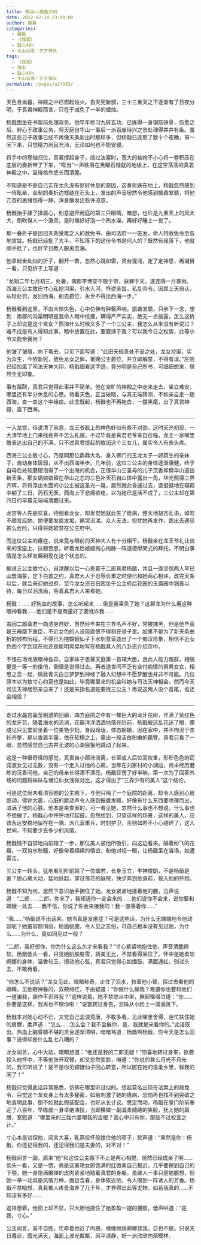 ```yaml
---
title: 微澜——美艳少妇
date: 2022-02-14 23:00:00
author: 晨晨
categories: 
  - 晨晨
  - 《我闻》
  - 戬心48h
  - 关山云雨｜岁岁情长
tags: 
  - 《我闻》
  - 清水
  - 戬心48h
  - 关山云雨｜岁岁情长
permalink: /pages/a2fb93/
---
```


天色且尚暮，神殿之中已燃起烛火。自天宪新颁，三十三重天之下逐渐有了日夜分明，于真君神殿而言，只在于减免了一半的蜡烛。

杨戬困坐在书案前处理政务。他早年修习九转玄功，已练得一身钢筋铁骨，伤愈之后，醉心于政事公务，将天庭自华山一事后一派百废待兴之景处理得井井有条。虽然这些日子政事已经不再像天条新出时那样多，但杨戬已连熬了数十个夜晚，甫一闲下来，只觉精力尚且充沛，无论如何也不能安寝。

将手中的卷轴归位，真君撑起身子，绕过法案时，宽大的袖袍不小心将一卷积压在底层的奏折带了下来，“哐当”一声跌落在黑曜石铺就的地板上，在这空荡荡的真君神殿之中，显得格外悠长而清脆。

不知道是不是自己实在太久没有好好休息的原因，这奏折跌在地上，杨戬忽然感到一阵眩晕，金制的奏折边框磕在石头上，发出的声音居然令他感到振聋发聩，将他亢奋的思绪惊得一静，浑身散发出些许凉意。

杨戬抬手揉了揉眉心，刻意避开阙庭的第三只眼睛，暗想，也许是九重天上的风太大，倒吹得人一个激灵，是时候好好泡一个热水澡，再好好睡上一觉了。

那一叠折子是因旧天条受难之人的赦免书，由司法府一一签发，命人持赦免令至各地宣旨。杨戬已经批了大半，不知落下的这份令书是何人的？既然有缘落下，他就顺手批了，也好早日教人脱离苦海。

他拿起金灿灿的折子，翻开一瞥，忽然心跳如雷，灵台混沌，定了定神思，再凝目一看，只见折子上写道：

“龙朔二年七月初三，处暑，南郡李博安不敬于帝，获罪于天，遂连降一月暴雨。西海三公主敖氏寸心私挖沟渠，引水入河，忤逆圣旨，私乱帝令。因其上天自认，从轻处罚，发回西海，削去爵位，永世不得出西海一步。”

杨戬看到这里，不由大惊失色，心中仿佛有钟罄声响，振聋发聩，只余下一念，想到：南郡的沟渠明明是我命人暗中挖掘，瞒得严严实实，绝无一点披露，怎么这折子上却说是这个龙女？西海什么时候又多了一个三公主，我怎么从来没有听说过？难不成是有人得知此事，暗中放置在此，要要挟于我？可以我今日之权势，此等小节又能奈我何？

他皱了皱眉，向下看去，只见下面写道：“此旧天规责处不妥之处，龙女挖渠，实为众生，今依新宪，赦免龙女之罪，重赐公主爵位，并立即解禁，不得有误。”左侧已经加盖了司法天神大印，杨戬细看这字迹，竟分明是自己所书，可细细想来，居然全无印象。

事有蹊跷，真君只觉得此事并不简单。他在空旷的神殿之中走来走去，坐立难安，哪里还有半分休息的心思。待看天色，正当破晓，与其无端猜测，不如亲自走一趟西海，查一查这个中缘由。此念既起，杨戬也不再拖沓，一摆黑麾，出了真君神殿，直下西海。

---

一入龙宫，待说清了来意，龙王爷脸上的神色好似有些不对劲。这时天光初现，一大清早地上门来找茬并不怎么礼貌，不过毕竟是真君老爷亲自莅临，龙王一家哪里敢表达出自己的不满。只不过真君提起的敖闰这个三女儿，属实令人有些头疼。

西海三公主敖寸心，乃是同那位鼎鼎大名、身入佛门的玉龙太子一卵双生的亲妹子，自幼身体孱弱，从不出西海半步。几年前，这位三公主的身体逐渐康健，终于自母后处软磨硬泡得了一个出海的机会，正值华山三圣母的儿子沉香斧劈华山迎出新天条，那女娲娘娘留在华山之芯的三色补天石自山体中露出一角，华光照得三界齐辉，将将浮出水面的小公主被这圣光一晃，居然就此昏迷过去，直挺挺地在寝殿中躺了三日，药石无医。西海上下悲痛欲绝，以为她已是活不成了，三公主却在第四日的早晨无端端清醒过来。

龙宫等人先是欢喜，待细看龙女，却发觉她就此生了癔病，整天地胡言乱语，如若不顺言应她，她便要发疯发痴，痛哭流涕。众人无法，担忧她再发作，跑出去遇见甚么危险，只得将她软禁在公主府中。

而这位公主的癔症，说来竟与眼前的天神大人有十分相干。杨戬坐在龙王爷礼让出来的宝座上，扶额苦思，听着龙后娘娘掏心掏肺一阵道德绑架式的拜托，不明白事情是怎么样发展到现在这个状态的。

据说三公主敖寸心，自清醒以后一心思慕于二郎真君杨戬，并且一直坚信两人早已山盟海誓，定下白首之约，真君大人于忍辱负重之时便已和她两心相许，改完天条以后，就会来迎她过府，至今龙女还日日困坐于公主府后花园的玉露园中翘首以待，每日以泪洗面，等着真君大人来看她。

杨戬：……好狗血的故事，怎么听起来……倒是我辜负了她？这群龙为什么用这种眼神看我……他们是不是商量好了要讹诈我……

盖因二郎真君一向洁身自好，虽然经年来在三界名声不好，常被抹黑，但是他毕竟是王母麾下重臣，不近女色的人设简直恨不得刻在骨子里。如果不是为了新天条曲折的颁布历程，不得已为拖嫦娥仙子下水刻意营造出了一个痴汉形象，相信不近女色四个字到现在也还是能明晃晃地写在杨戬其人的八卦志介绍页中。

不怪在场龙族眼神各异，自家妹子思慕天庭第一首辅大臣，且此人能力超群，相貌更是一等一的俊俏，倒很是说得过去。再者道世间不乏有空付痴情的男男女女，相思之念一起，做此青天白日梦梦到神经了融入幻想中不愿梦醒也并非不可能。几位原本以为敖寸心约莫也是如此，毕竟哪里来的机会叫她与司法天神相会。然而今天司法天神居然亲自来了！还是来指名道姓要找三公主！再说这两人没个首尾，谁还会相信？

---

走过水晶宫晶莹剔透的回廊，四方庭院之中有一棵巨大的龙牙花树，开满了紫红色的龙牙花，随着海水的流淌，花瓣洋洋洒洒地落在阶前，杨戬被这乱花迷了眼，朦胧见只见堂前坐着一位美艳少妇，身段玲珑，体态婀娜，因在家中，并不拘泥于衣衫齐整，是以香肩半露，依在软榻之上，露出一段洁白粉嫩的藕臂。真君只看了一眼，忽然感觉自己古井无波的心湖狠狠地跳动了起来。

这是一种很奇怪的感觉，真君自小颠沛流离，长至成人后位高权重，形形色色的窈窕淑女见过无数，没有一个走入过他的心房。当年在刘家村的小湖边，尚未经历磨练的沉香问他，自己的母亲长得漂不漂亮，杨戬怔愣了好半晌，第一次为了回答外甥的问题将妹妹与诸位仙女浅做对比，这才得出了“三界少有的美人”这个结论。

可是这位尚未看清容颜的公主殿下，与他只隔了一个庭院的距离，却令人感到心房颤动，佛钟大震，心脏的跳动声令人感到振聋发聩，好像有什么东西要喷薄而出，溢满了他的心脏。他本是来查案的，可一看见她，忽然什么事也不想说，什么事也不想做了。杨戬心中怦怦地打起鼓，忽然想到，只望这样的场景，这样的美人，应该永远安稳地留存在一隅，派几营重兵，时刻护卫，否则如若不小心碰碎了，这人世间，不知要少去多少的风情。

杨戬情不自禁地向前踏了一步，那位美人被他所吸引，向这边看来。隔着纷飞的花瓣，一双剪水秋瞳，好像带着绵绵的情谊，和他对视一眼，让杨戬呆在当场，如遭雷击。

三公主一转头，猛地看到阶前站了一位郎君，长身玉立，丰神俊朗，不是杨戬是谁？她心房大动，猛地跃起，穿过落花的庭院，快步奔到他身前，投入他的怀抱。

杨戬不知为何，居然下意识抬手拥住了她。龙女紧紧地搂着他的腰，泣声说道：“二郎……二郎，你来了，我知道你一定会来的……他们说你不会来，说你要和嫦娥一处去……我不信，你说了你会来接我的！我一直等着你……”

“我……”杨戬说不出话来。她当真是发癔症？可是这些话，为什么无端端地令他动容呢？她虽容颜俏丽，粉面桃腮，令人见之忘俗，可自己根本没有见过她，为什么……为什么，竟如同见过一般？

“二郎，我好想你，你为什么这么久才来看我？”寸心紧紧地抱住他，声音清脆绵软，杨戬低头一看，只见她肌肤胜雪，娇美无比，不禁看得呆住了。怀中是她柔软婀娜的身体，温香软玉，撩动他心弦，真君只觉得心如擂鼓，满面通红，别过头去，不敢再看。

“你怎么不说话？”龙女见此，暗暗称奇，止住了泪水，拉着他小臂，探过去看他的眼睛。见他眼神躲闪，双颊绯红，不由疑道：“你做什么躲我？难道你也要和他们一道骗我，装作不识得我？”这样说着，她不禁悲从中来，撅起嘴啜泣道：“你……你要是这样，我再也不理你啦！”说罢转过身去，泪珠从小脸上一滴滴落下。

杨戬本对她心动不已，又觉自己孟浪荒唐，不敢多看，见此哪里舍得，连忙扶住她的肩膀，柔声道：“怎么……怎么会？我不会躲你，我，我就是来看你的。”此话既出，热血上脑昏聩不堪的灵台逐渐清明，暗暗骂道：杨戬啊杨戬，你今天是怎么回事？说得却是什么乱七八糟的？

龙女闻言，心中大动，暗暗想道：“他还是我的二郎无疑！”惊喜地转过身来，欲要投入他怀中，不等他张开双臂，却又忽然变脸，嗔道：“你说的甚么月光不月光的，我可听说了！是不是你见嫦娥仙子回心转意，所以腻在她的温柔乡里，躲我的闲了！”

杨戬只觉得此话异常熟悉，仿佛在哪里听过似的。想起莫名出现在法案上的赦免令，只觉这个龙女身上有太多秘密，如若刺激了她的癔病，恐怕再也找不到突破之地查明此事，倒不如就此假装配合，也好从长计议。思定而动，杨戬在皇门阶前奉迎了八百年，早练就一身卓绝演技，当即换做一副温柔缱绻的笑脸，抚上她的肩膀，宽慰道：“哪里来的三姑六婆嚼我的舌根？我心中只有你，那些不过权宜之计。”

寸心本是试探他，闻言大喜，乳燕投怀般搂住他的项子，软声道：“果然是你！杨戬，你还记得我的，还记得我们是夫妻的，对不对！”

杨戬闻言一囧，原来“他”和这位公主殿下不止是两心相悦，居然已经成亲了啊……低头一看，又是一愣，竟是这美艳女郎饱满的红唇离自己极近，几乎要擦到自己的下颚。她一身饱满嫩弹的皮肉紧紧地贴着真君的身躯，虽嫁人一事只是她臆想，但她一举一动具是风情万种，眉目含春，身体挨近他，令人嗅到一阵诱人的芳香。杨戬不禁暗想，真若被人疼爱滋养了几千年，才养得出此等尤物，如若我真的……不知该有多好……

这样想着，他面上却不显，只大胆地搂住了她盈盈一握的腰肢，低声哄道：“是我，寸心。”

公主闻言，喜不自胜，忙牵着他近了内殿，缠缠绵绵卿卿我我，自也不提。只说天日暮迟，霞光满天，海面上波光粼粼，风平浪静，好一派欣欣向荣模样。
